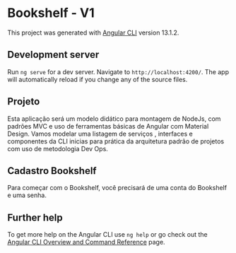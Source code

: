 # Bookshelf - V1

This project was generated with [Angular CLI](https://github.com/angular/angular-cli) version 13.1.2.

## Development server

Run `ng serve` for a dev server. Navigate to `http://localhost:4200/`. The app will automatically reload if you change any of the source files.

## Projeto

Esta aplicação será um modelo didático para montagem de NodeJs, com padrões MVC e uso de ferramentas básicas de Angular com Material Design. Vamos modelar uma listagem de serviços , interfaces e componentes da CLI inicias para prática da arquitetura padrão de projetos com uso de metodologia Dev Ops.

## Cadastro Bookshelf

Para começar com o Bookshelf, você precisará de uma conta do Bookshelf e uma senha.




## Further help

To get more help on the Angular CLI use `ng help` or go check out the [Angular CLI Overview and Command Reference](https://angular.io/cli) page.
